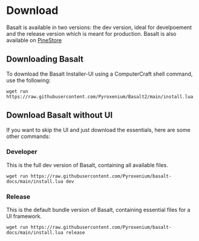 # Download

Basalt is available in two versions: the dev version, ideal for develpoement and the release version which is meant for production. Basalt is also available on [PineStore](https://pinestore.cc/projects/15/basalt)

## Downloading Basalt

To download the Basalt Installer-UI using a ComputerCraft shell command, use the following:

```
wget run https://raw.githubusercontent.com/Pyroxenium/Basalt2/main/install.lua
```

## Download Basalt without UI

If you want to skip the UI and just download the essentials, here are some other commands:

### Developer

This is the full dev version of Basalt, containing all available files.

```
wget run https://raw.githubusercontent.com/Pyroxenium/basalt-docs/main/install.lua dev
```

### Release

This is the default bundle version of Basalt, containing essential files for a UI framework.

```
wget run https://raw.githubusercontent.com/Pyroxenium/basalt-docs/main/install.lua release
```